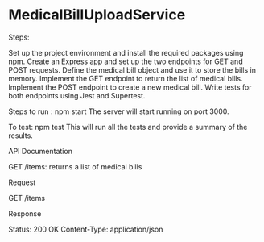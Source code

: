 # MedicalBillUploadService
Steps:

Set up the project environment and install the required packages using npm.
Create an Express app and set up the two endpoints for GET and POST requests.
Define the medical bill object and use it to store the bills in memory.
Implement the GET endpoint to return the list of medical bills.
Implement the POST endpoint to create a new medical bill.
Write tests for both endpoints using Jest and Supertest.


Steps to run :
npm start
The server will start running on port 3000.


To test:
npm test
This will run all the tests and provide a summary of the results.

API Documentation

GET /items: returns a list of medical bills

Request

GET /items

Response

Status: 200 OK
Content-Type: application/json


